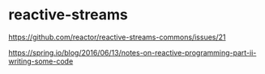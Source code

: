 # reactive-streams

https://github.com/reactor/reactive-streams-commons/issues/21

https://spring.io/blog/2016/06/13/notes-on-reactive-programming-part-ii-writing-some-code

